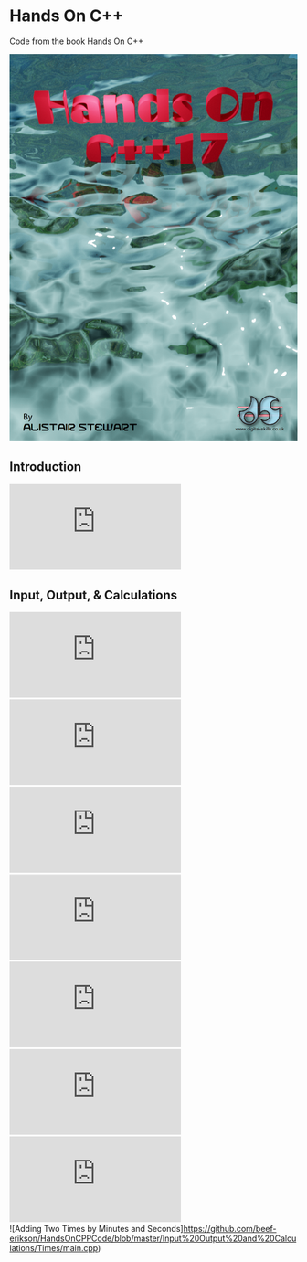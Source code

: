 # Hands On C++
Code from the book Hands On C++

![Cover](https://github.com/beef-erikson/HandsOnCPPCode/blob/master/cover.png)

## Introduction
![First Project](https://github.com/beef-erikson/HandsOnCPPCode/blob/master/Introduction/FirstProject/FirstProject/Source.cpp)

## Input, Output, & Calculations
![Getting and Outputting Weight](https://github.com/beef-erikson/HandsOnCPPCode/blob/master/Input%20Output%20and%20Calculations/Input01/Input01/Source.cpp)  
![Using scanf_s](https://github.com/beef-erikson/HandsOnCPPCode/blob/master/Input%20Output%20and%20Calculations/Input02/Input02/Source.cpp)  
![Get Date Example Using scanf_s](https://github.com/beef-erikson/HandsOnCPPCode/blob/master/Input%20Output%20and%20Calculations/GetDate/GetDate/Source.cpp)  
![Get Date Example Using scanf_s - Version 2](https://github.com/beef-erikson/HandsOnCPPCode/blob/master/Input%20Output%20and%20Calculations/GetDate2/GetDate2/Source.cpp)   
![BMI Calculator](https://github.com/beef-erikson/HandsOnCPPCode/blob/master/Input%20Output%20and%20Calculations/BMI/BMI/Source.cpp)  
![Format Manipulation](https://github.com/beef-erikson/HandsOnCPPCode/blob/master/Input%20Output%20and%20Calculations/FormatManipulators/main.cpp)  
![Integer to Decimal and Hexidecimal](https://github.com/beef-erikson/HandsOnCPPCode/blob/master/Input%20Output%20and%20Calculations/DecHex/main.cpp)  
![Adding Two Times by Minutes and Seconds]https://github.com/beef-erikson/HandsOnCPPCode/blob/master/Input%20Output%20and%20Calculations/Times/main.cpp)  